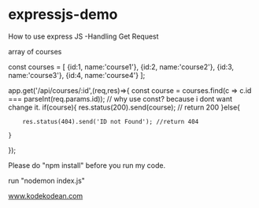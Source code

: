 # expressjs-demo

How to use express JS -Handling Get Request

array of courses

const courses = [
    {id:1, name:'course1'},
    {id:2, name:'course2'},
    {id:3, name:'course3'},
    {id:4, name:'course4'}
]; 

app.get('/api/courses/:id',(req,res)=>{
    const course = courses.find(c => c.id === parseInt(req.params.id)); // why use const? because i dont want change it.
    if(course){
        res.status(200).send(course); // return 200
    }else{

        res.status(404).send('ID not Found'); //return 404

    }
    
});




Please do "npm install" before you run my code.

run "nodemon index.js"

www.kodekodean.com
